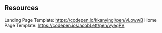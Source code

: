 ## Resources
Landing Page Template: https://codepen.io/kkanyingi/pen/vLowwB
Home Page Template: https://codepen.io/JacobLett/pen/vyegPV